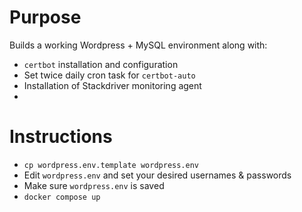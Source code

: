 # Purpose
Builds a working Wordpress + MySQL environment along with:
+ `certbot` installation and configuration
+ Set twice daily cron task for `certbot-auto`
+ Installation of Stackdriver monitoring agent
+ 

# Instructions
+ `cp wordpress.env.template wordpress.env`
+ Edit `wordpress.env` and set your desired usernames & passwords
+ Make sure `wordpress.env` is saved
+ `docker compose up` 
